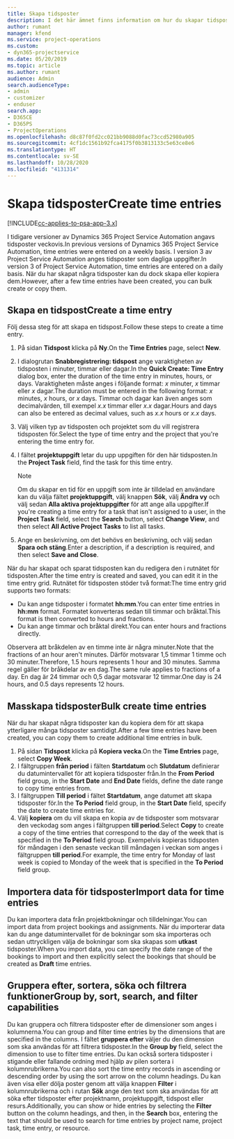 ```yaml
---
title: Skapa tidsposter
description: I det här ämnet finns information om hur du skapar tidsposter.
author: rumant
manager: kfend
ms.service: project-operations
ms.custom:
- dyn365-projectservice
ms.date: 05/20/2019
ms.topic: article
ms.author: rumant
audience: Admin
search.audienceType:
- admin
- customizer
- enduser
search.app:
- D365CE
- D365PS
- ProjectOperations
ms.openlocfilehash: d8c87f0fd2cc021bb9088d0fac73ccd52980a905
ms.sourcegitcommit: 4cf1dc1561b92fca4175f0b3813133c5e63ce8e6
ms.translationtype: HT
ms.contentlocale: sv-SE
ms.lasthandoff: 10/28/2020
ms.locfileid: "4131314"
---
```

# <a name="create-time-entries"></a><span data-ttu-id="00a02-103">Skapa tidsposter</span><span class="sxs-lookup"><span data-stu-id="00a02-103">Create time entries</span></span>

[!INCLUDE[cc-applies-to-psa-app-3.x](../includes/cc-applies-to-psa-app-3x.md)]

<span data-ttu-id="00a02-104">I tidigare versioner av Dynamics 365 Project Service Automation angavs tidsposter veckovis.</span><span class="sxs-lookup"><span data-stu-id="00a02-104">In previous versions of Dynamics 365 Project Service Automation, time entries were entered on a weekly basis.</span></span> <span data-ttu-id="00a02-105">I version 3 av Project Service Automation anges tidsposter som dagliga uppgifter.</span><span class="sxs-lookup"><span data-stu-id="00a02-105">In version 3 of Project Service Automation, time entries are entered on a daily basis.</span></span> <span data-ttu-id="00a02-106">När du har skapat några tidsposter kan du dock skapa eller kopiera dem.</span><span class="sxs-lookup"><span data-stu-id="00a02-106">However, after a few time entries have been created, you can bulk create or copy them.</span></span>

## <a name="create-a-time-entry"></a><span data-ttu-id="00a02-107">Skapa en tidspost</span><span class="sxs-lookup"><span data-stu-id="00a02-107">Create a time entry</span></span>

<span data-ttu-id="00a02-108">Följ dessa steg för att skapa en tidspost.</span><span class="sxs-lookup"><span data-stu-id="00a02-108">Follow these steps to create a time entry.</span></span>

1. <span data-ttu-id="00a02-109">På sidan **Tidspost** klicka på **Ny**.</span><span class="sxs-lookup"><span data-stu-id="00a02-109">On the **Time Entries** page, select **New**.</span></span>
2. <span data-ttu-id="00a02-110">I dialogrutan **Snabbregistrering: tidspost** ange varaktigheten av tidsposten i minuter, timmar eller dagar.</span><span class="sxs-lookup"><span data-stu-id="00a02-110">In the **Quick Create: Time Entry** dialog box, enter the duration of the time entry in minutes, hours, or days.</span></span> <span data-ttu-id="00a02-111">Varaktigheten måste anges i följande format: *x* minuter, *x* timmar eller *x* dagar.</span><span class="sxs-lookup"><span data-stu-id="00a02-111">The duration must be entered in the following format: *x* minutes, *x* hours, or *x* days.</span></span> <span data-ttu-id="00a02-112">Timmar och dagar kan även anges som decimalvärden, till exempel *x.x* timmar eller *x.x* dagar.</span><span class="sxs-lookup"><span data-stu-id="00a02-112">Hours and days can also be entered as decimal values, such as *x.x* hours or *x.x* days.</span></span>
3. <span data-ttu-id="00a02-113">Välj vilken typ av tidsposten och projektet som du vill registrera tidsposten för.</span><span class="sxs-lookup"><span data-stu-id="00a02-113">Select the type of time entry and the project that you're entering the time entry for.</span></span>
4. <span data-ttu-id="00a02-114">I fältet **projektuppgift** letar du upp uppgiften för den här tidsposten.</span><span class="sxs-lookup"><span data-stu-id="00a02-114">In the **Project Task** field, find the task for this time entry.</span></span>

    > [!NOTE]
    > <span data-ttu-id="00a02-115">Om du skapar en tid för en uppgift som inte är tilldelad en användare kan du välja fältet **projektuppgift**, välj knappen **Sök**, välj **Ändra vy** och välj sedan **Alla aktiva projektuppgifter** för att ange alla uppgifter.</span><span class="sxs-lookup"><span data-stu-id="00a02-115">If you're creating a time entry for a task that isn't assigned to a user, in the **Project Task** field, select the **Search** button, select **Change View**, and then select **All Active Project Tasks** to list all tasks.</span></span>

5. <span data-ttu-id="00a02-116">Ange en beskrivning, om det behövs en beskrivning, och välj sedan **Spara och stäng**.</span><span class="sxs-lookup"><span data-stu-id="00a02-116">Enter a description, if a description is required, and then select **Save and Close**.</span></span>

<span data-ttu-id="00a02-117">När du har skapat och sparat tidsposten kan du redigera den i rutnätet för tidsposten.</span><span class="sxs-lookup"><span data-stu-id="00a02-117">After the time entry is created and saved, you can edit it in the time entry grid.</span></span> <span data-ttu-id="00a02-118">Rutnätet för tidsposten stöder två format:</span><span class="sxs-lookup"><span data-stu-id="00a02-118">The time entry grid supports two formats:</span></span>

- <span data-ttu-id="00a02-119">Du kan ange tidsposter i formatet **hh:mm**.</span><span class="sxs-lookup"><span data-stu-id="00a02-119">You can enter time entries in **hh:mm** format.</span></span> <span data-ttu-id="00a02-120">Formatet konverteras sedan till timmar och bråktal.</span><span class="sxs-lookup"><span data-stu-id="00a02-120">This format is then converted to hours and fractions.</span></span>
- <span data-ttu-id="00a02-121">Du kan ange timmar och bråktal direkt.</span><span class="sxs-lookup"><span data-stu-id="00a02-121">You can enter hours and fractions directly.</span></span>

<span data-ttu-id="00a02-122">Observera att bråkdelen av en timme inte är några minuter.</span><span class="sxs-lookup"><span data-stu-id="00a02-122">Note that the fractions of an hour aren't minutes.</span></span> <span data-ttu-id="00a02-123">Därför motsvarar 1,5 timmar 1 timme och 30 minuter.</span><span class="sxs-lookup"><span data-stu-id="00a02-123">Therefore, 1.5 hours represents 1 hour and 30 minutes.</span></span> <span data-ttu-id="00a02-124">Samma regel gäller för bråkdelar av en dag.</span><span class="sxs-lookup"><span data-stu-id="00a02-124">The same rule applies to fractions of a day.</span></span> <span data-ttu-id="00a02-125">En dag är 24 timmar och 0,5 dagar motsvarar 12 timmar.</span><span class="sxs-lookup"><span data-stu-id="00a02-125">One day is 24 hours, and 0.5 days represents 12 hours.</span></span>

## <a name="bulk-create-time-entries"></a><span data-ttu-id="00a02-126">Masskapa tidsposter</span><span class="sxs-lookup"><span data-stu-id="00a02-126">Bulk create time entries</span></span>

<span data-ttu-id="00a02-127">När du har skapat några tidsposter kan du kopiera dem för att skapa ytterligare många tidsposter samtidigt.</span><span class="sxs-lookup"><span data-stu-id="00a02-127">After a few time entries have been created, you can copy them to create additional time entries in bulk.</span></span>

1. <span data-ttu-id="00a02-128">På sidan **Tidspost** klicka på **Kopiera vecka**.</span><span class="sxs-lookup"><span data-stu-id="00a02-128">On the **Time Entries** page, select **Copy Week**.</span></span>
2. <span data-ttu-id="00a02-129">I fältgruppen **från period** i fälten **Startdatum** och **Slutdatum** definierar du datumintervallet för att kopiera tidsposter från.</span><span class="sxs-lookup"><span data-stu-id="00a02-129">In the **From Period** field group, in the **Start Date** and **End Date** fields, define the date range to copy time entries from.</span></span>
3. <span data-ttu-id="00a02-130">I fältgruppen **Till period** i fältet **Startdatum**, ange datumet att skapa tidsposter för.</span><span class="sxs-lookup"><span data-stu-id="00a02-130">In the **To Period** field group, in the **Start Date** field, specify the date to create time entries for.</span></span>
4. <span data-ttu-id="00a02-131">Välj **kopiera** om du vill skapa en kopia av de tidsposter som motsvarar den veckodag som anges i fältgruppen **till period**.</span><span class="sxs-lookup"><span data-stu-id="00a02-131">Select **Copy** to create a copy of the time entries that correspond to the day of the week that is specified in the **To Period** field group.</span></span> <span data-ttu-id="00a02-132">Exempelvis kopieras tidsposten för måndagen i den senaste veckan till måndagen i veckan som anges i fältgruppen **till period**.</span><span class="sxs-lookup"><span data-stu-id="00a02-132">For example, the time entry for Monday of last week is copied to Monday of the week that is specified in the **To Period** field group.</span></span>

## <a name="import-data-for-time-entries"></a><span data-ttu-id="00a02-133">Importera data för tidsposter</span><span class="sxs-lookup"><span data-stu-id="00a02-133">Import data for time entries</span></span>

<span data-ttu-id="00a02-134">Du kan importera data från projektbokningar och tilldelningar.</span><span class="sxs-lookup"><span data-stu-id="00a02-134">You can import data from project bookings and assignments.</span></span> <span data-ttu-id="00a02-135">När du importerar data kan du ange datumintervallet för de bokningar som ska importeras och sedan uttryckligen välja de bokningar som ska skapas som **utkast** tidsposter.</span><span class="sxs-lookup"><span data-stu-id="00a02-135">When you import data, you can specify the date range of the bookings to import and then explicitly select the bookings that should be created as **Draft** time entries.</span></span>

## <a name="group-by-sort-search-and-filter-capabilities"></a><span data-ttu-id="00a02-136">Gruppera efter, sortera, söka och filtrera funktioner</span><span class="sxs-lookup"><span data-stu-id="00a02-136">Group by, sort, search, and filter capabilities</span></span>

<span data-ttu-id="00a02-137">Du kan gruppera och filtrera tidsposter efter de dimensioner som anges i kolumnerna.</span><span class="sxs-lookup"><span data-stu-id="00a02-137">You can group and filter time entries by the dimensions that are specified in the columns.</span></span> <span data-ttu-id="00a02-138">I fältet **gruppera efter** väljer du den dimension som ska användas för att filtrera tidsposter.</span><span class="sxs-lookup"><span data-stu-id="00a02-138">In the **Group by** field, select the dimension to use to filter time entries.</span></span> <span data-ttu-id="00a02-139">Du kan också sortera tidsposter i stigande eller fallande ordning med hjälp av pilen sortera i kolumnrubrikerna.</span><span class="sxs-lookup"><span data-stu-id="00a02-139">You can also sort the time entry records in ascending or descending order by using the sort arrow on the column headings.</span></span> <span data-ttu-id="00a02-140">Du kan även visa eller dölja poster genom att välja knappen **Filter** i kolumnrubrikerna och i rutan **Sök** ange den text som ska användas för att söka efter tidsposter efter projektnamn, projektuppgift, tidspost eller resurs.</span><span class="sxs-lookup"><span data-stu-id="00a02-140">Additionally, you can show or hide entries by selecting the **Filter** button on the column headings, and then, in the **Search** box, entering the text that should be used to search for time entries by project name, project task, time entry, or resource.</span></span>
